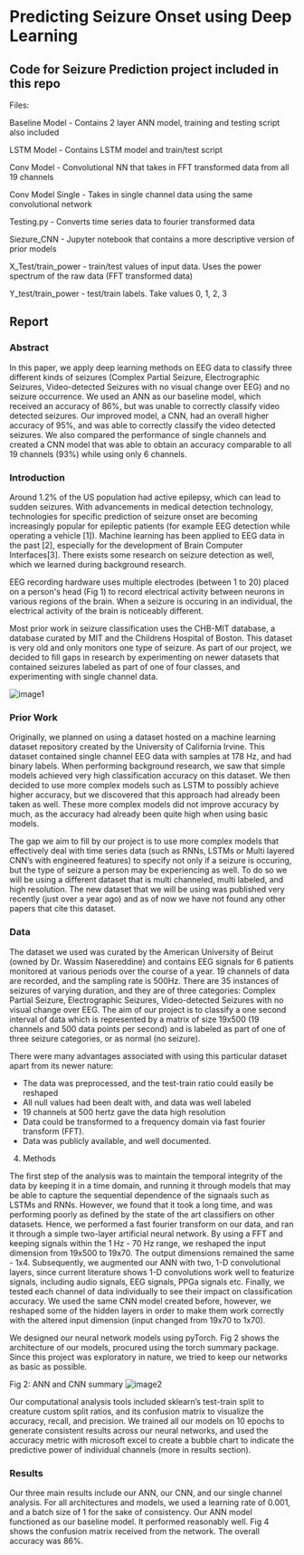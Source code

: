 # Predicting Seizure Onset using Deep Learning 

## Code for Seizure Prediction project included in this repo

Files:

Baseline Model - Contains 2 layer ANN model, training and testing script also included

LSTM Model - Contains LSTM model and train/test script

Conv Model - Convolutional NN that takes in FFT transformed data from all 19 channels

Conv Model Single - Takes in single channel data using the same convolutional network

Testing.py - Converts time series data to fourier transformed data

Siezure_CNN - Jupyter notebook that contains a more descriptive version of prior models

X_Test/train_power - train/test values of input data. Uses the power spectrum of the raw data (FFT transformed data)

Y_test/train_power - test/train labels. Take values 0, 1, 2, 3

## Report 

### Abstract

In this paper, we apply deep learning methods on EEG data to classify three different kinds of seizures (Complex Partial Seizure, Electrographic Seizures, Video-detected Seizures with no visual change over EEG) and no seizure occurrence. We used an ANN as our baseline model, which received an accuracy of 86%, but was unable to correctly classify video detected seizures. Our improved model, a CNN, had an overall higher accuracy of 95%, and was able to correctly classify the video detected seizures. We also compared the performance of single channels and created a CNN model that was able to obtain an accuracy comparable to all 19 channels (93%) while  using only 6 channels. 

### Introduction 

Around 1.2% of the US population had active epilepsy, which can lead to sudden seizures. With advancements in medical detection technology, technologies for specific prediction of seizure onset are becoming increasingly popular for epileptic patients (for example EEG detection while operating a vehicle [1]).
Machine learning has been applied to EEG data in the past [2], especially for the development of Brain Computer Interfaces[3]. There exists some research on seizure detection as well, which we learned during background research.

EEG recording hardware uses multiple electrodes (between 1 to 20) placed on a person's head (Fig 1) to record electrical activity between neurons in various regions of the brain. When a seizure is occuring in an individual, the electrical activity of the brain is noticeably different. 

Most prior work in seizure classification uses the CHB-MIT database, a database curated by MIT and the Childrens Hospital of Boston. This dataset is very old and only monitors one type of seizure. As part of our project, we decided to fill gaps in research by experimenting on newer datasets that contained seizures labeled as part of one of four classes, and experimenting with single channel data.

![image1](https://user-images.githubusercontent.com/12428554/225136430-081e4cbb-54a7-49f2-a7de-9d333c1f301c.png)

### Prior Work 

Originally, we planned on using a dataset hosted on a machine learning dataset repository created by the University of California Irvine. This dataset contained single channel EEG data with samples at 178 Hz, and had binary labels. When performing background research, we saw that simple models achieved very high classification accuracy on this dataset. We then decided to use more complex models such as LSTM to possibly achieve higher accuracy, but we discovered that this approach had already been taken as well. These more complex models did not improve accuracy by much, as the accuracy had already been quite high when using basic models. 

The gap we aim to fill by our project is to use more complex models that effectively deal with time series data (such as RNNs, LSTMs or Multi layered CNN’s with engineered features) to specify not only if a seizure is occuring, but the type of seizure a person may be experiencing as well. To do so we will be using a different dataset that is multi channeled, multi labeled, and high resolution. The new dataset that we will be using was published very recently (just over a year ago) and as of now we have not found any other papers that cite this dataset. 

### Data

The dataset we used was curated by the American University of Beirut (owned by Dr. Wassim Nasereddine) and contains EEG signals for 6 patients monitored at various periods over the course of a year. 19 channels of data are recorded, and the sampling rate is 500Hz. There are 35 instances of seizures of varying duration, and they are of three categories: Complex Partial Seizure, Electrographic Seizures, Video-detected Seizures with no visual change over EEG. The aim of our project is to classify a one second interval of data which is represented by a matrix of size 19x500 (19 channels and 500 data points per second) and is labeled as part of one of three seizure categories, or as normal (no seizure).

There were many advantages associated with using this particular dataset apart from its newer nature:  

- The data was preprocessed, and the test-train ratio could easily be reshaped 
- All null values had been dealt with, and data was well labeled 
- 19 channels at 500 hertz gave the data high resolution 
- Data could be transformed to a frequency domain via fast fourier transform (FFT). 
- Data was publicly available, and well documented. 


4. Methods 

The first step of the analysis was to maintain the temporal integrity of the data by keeping it in a time domain, and running it through models that may be able to capture the sequential dependence of the signaals such as LSTMs and RNNs. However, we found that it took a long time, and was performing poorly as defined by the state of the art classifiers on other datasets. Hence, we performed a fast fourier transform on our data, and ran it through a simple two-layer artificial neural network. By using a FFT and keeping signals within the 1 Hz - 70 Hz range, we reshaped the input dimension from 19x500 to 19x70. The output dimensions remained the same - 1x4. Subsequently, we augmented our ANN with two, 1-D convolutional layers, since current literature shows 1-D convolutions work well to featurize signals, including audio signals, EEG signals, PPGa signals etc. Finally, we tested each channel of data individually to see their impact on classification accuracy. We used the same CNN model created before, however, we reshaped some of the hidden layers in order to make them work correctly with the altered input dimension (input changed from 19x70 to 1x70). 

We designed our neural network models using pyTorch. Fig 2 shows the architecture of our models, procured using the torch summary package. Since this project was exploratory in nature, we tried to keep our networks as basic as possible. 


Fig 2: ANN and CNN summary
![image2](https://user-images.githubusercontent.com/12428554/225136882-5b17f103-58d1-449a-b479-38a1261effe3.png)

Our computational analysis tools included sklearn’s test-train split to creature custom split ratios, and its confusion matrix to visualize the accuracy, recall, and precision. We trained all our models on 10 epochs to generate consistent results across our neural networks, and used the accuracy metric with microsoft excel to create a bubble chart to indicate the predictive power of individual channels (more in results section). 

### Results 
Our three main results include our ANN, our CNN, and our single channel analysis. For all architectures and models, we used a learning rate of 0.001, and a batch size of 1 for the sake of consistency. Our ANN model functioned as our baseline model. It performed reasonably well. Fig 4 shows the confusion matrix received from the network. The overall accuracy was 86%. 




